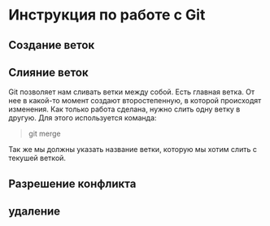 # Инструкция по работе с Git 

## Создание веток 

## Слияние веток
Git позволяет нам сливать ветки между собой.
Есть главная ветка. От нее в какой-то момент создают второстепенную, в которой происходят изменения. Как только работа сделана, нужно слить одну ветку в другую.
Для этого используется команда:
> git merge 

Так же мы должны указать название ветки, которую мы хотим слить с текушей веткой.

## Разрешение конфликта 

## удаление
